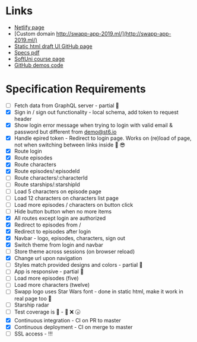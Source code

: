 
# Links
- [Netlify page](https://romantic-chandrasekhar-56245e.netlify.com/)
- [Custom domain http://swapp-app-2019.ml/](http://swapp-app-2019.ml/)
- [Static html draft UI GitHub page](https://nhristova.github.io/softuni-react-2019-swapp/static/episodes)
- [Specs pdf](CourseProjectAssignment.pdf)
- [SoftUni course page](https://softuni.bg/trainings/2583/react-web-applications-masterclass-2019)
- [GitHub demos code](https://github.com/st6io/react-web-apps-master-class-course)

# Specification Requirements

- [ ] Fetch data from GraphQL server - partial :seedling:
- [x] Sign in / sign out functionality - local schema, add token to request header
- [x] Show login error message when trying to login with valid email & password but different from demo@st6.io
- [x] Handle epired token - Redirect to login page. Works on (re)load of page, not when switching between links inside :purple_heart: :sunglasses:
- [x] Route login
- [x] Route episodes
- [x] Route characters
- [x] Route episodes/:episodeId
- [ ] Route characters/:characterId 
- [ ] Route starships/:starshipId
- [ ] Load 5 characters on episode page
- [ ] Load 12 characters on characters list page
- [ ] Load more episodes / characters on button click
- [ ] Hide button button when no more items
- [x] All routes except login are authorized
- [x] Redirect to episodes from /
- [x] Redirect to episodes after login
- [x] Navbar - logo, episodes, characters, sign out
- [x] Switch theme from login and navbar
- [ ] Store theme across sessions (on browser reload)
- [x] Change url upon navigation
- [ ] Styles match provided designs and colors - partial :seedling:
- [ ] App is responsive - partial :seedling:
- [ ] Load more episodes (five)
- [ ] Load more characters (twelve)
- [ ] Swapp logo uses Star Wars font - done in static html, make it work in real page too :seedling:
- [ ] Starship radar
- [ ] Test coverage is :100: - :eyes: :x: :clock430:
- [x] Continuous integration - CI on PR to master
- [x] Continuous deployment - CI on merge to master
- [ ] SSL access - !!!
